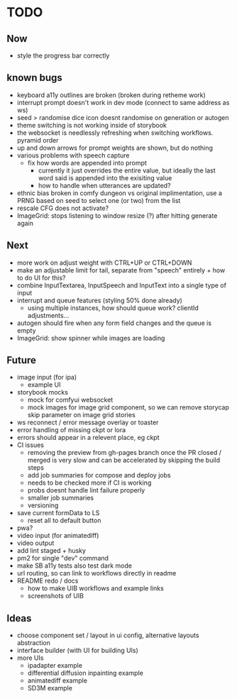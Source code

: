 # TODO

## Now

- style the progress bar correctly

## known bugs

- keyboard a11y outlines are broken (broken during retheme work)
- interrupt prompt doesn't work in dev mode (connect to same address as ws)
- seed > randomise dice icon doesnt randomise on generation or autogen
- theme switching is not working inside of storybook
- the websocket is needlessly refreshing when switching workflows. pyramid order
- up and down arrows for prompt weights are shown, but do nothing
- various problems with speech capture
  - fix how words are appended into prompt
    - currently it just overrides the entire value, but ideally the last word said is appended into the exisiting value
    - how to handle when utterances are updated?
- ethnic bias broken in comfy dungeon vs original implimentation, use a PRNG based on seed to select one (or two) from the list
- rescale CFG does not activate?
- ImageGrid: stops listening to window resize (?) after hitting generate again

## Next

- more work on adjust weight with CTRL+UP or CTRL+DOWN
- make an adjustable limit for tail, separate from "speech" entirely + how to do UI for this?
- combine InputTextarea, InputSpeech and InputText into a single type of input
- interrupt and queue features (styling 50% done already)
  - using multiple instances, how should queue work? clientId adjustments...
- autogen should fire when any form field changes and the queue is empty
- ImageGrid: show spinner while images are loading

## Future

- image input (for ipa)
  - example UI
- storybook mocks
  - mock for comfyui websocket
  - mock images for image grid component, so we can remove storycap skip parameter on image grid stories
- ws reconnect / error message overlay or toaster
- error handling of missing ckpt or lora
- errors should appear in a relevent place, eg ckpt
- CI issues
  - removing the preview from gh-pages branch once the PR closed / merged is very slow and can be accelerated by skipping the build steps
  - add job summaries for compose and deploy jobs
  - needs to be checked more if CI is working
  - probs doesnt handle lint failure properly
  - smaller job summaries
  - versioning
- save current formData to LS
  - reset all to default button
- pwa?
- video input (for animatediff)
- video output
- add lint staged + husky
- pm2 for single "dev" command
- make SB a11y tests also test dark mode
- url routing, so can link to workflows directly in readme
- README redo / docs
  - how to make UIB workflows and example links
  - screenshots of UIB

## Ideas

- choose component set / layout in ui config, alternative layouts abstraction
- interface builder (with UI for building UIs)
- more UIs
  - ipadapter example
  - differential diffusion inpainting example
  - animatediff example
  - SD3M example
